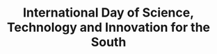 ---
title: International Day of Science, Technology and Innovation for the South
month: September
name: International Day of Science, Technology and Innovation for the South
un-resolution: A/RES/78/259
url: 
organisations:
- United Nations
SDGs:
- 8
- 9
---